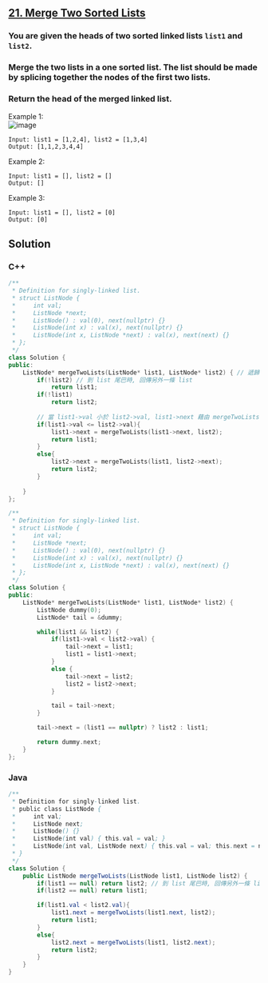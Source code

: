 ## [21. Merge Two Sorted Lists](https://leetcode.com/problems/merge-two-sorted-lists/)

### You are given the heads of two sorted linked lists `list1` and `list2`.
### Merge the two lists in a one sorted list. The list should be made by splicing together the nodes of the first two lists.
### Return the head of the merged linked list.


Example 1:  
![image](https://assets.leetcode.com/uploads/2020/10/03/merge_ex1.jpg)  
```
Input: list1 = [1,2,4], list2 = [1,3,4]
Output: [1,1,2,3,4,4]
```
Example 2:
```
Input: list1 = [], list2 = []
Output: []
```
Example 3:
```
Input: list1 = [], list2 = [0]
Output: [0]
```


## Solution  

### C++  
```c++
/**
 * Definition for singly-linked list.
 * struct ListNode {
 *     int val;
 *     ListNode *next;
 *     ListNode() : val(0), next(nullptr) {}
 *     ListNode(int x) : val(x), next(nullptr) {}
 *     ListNode(int x, ListNode *next) : val(x), next(next) {}
 * };
 */
class Solution {
public:
    ListNode* mergeTwoLists(ListNode* list1, ListNode* list2) { // 遞歸運算
        if(!list2) // 到 list 尾巴時, 回傳另外一條 list
            return list1;
        if(!list1)
            return list2;
            
        // 當 list1->val 小於 list2->val, list1->next 藉由 mergeTwoLists() 接上 list2, 進到第二層 mergeTwoLists() 中再次遞歸
        if(list1->val <= list2->val){ 
            list1->next = mergeTwoLists(list1->next, list2);
            return list1;
        }
        else{
            list2->next = mergeTwoLists(list1, list2->next);
            return list2;
        }
        
    }
};
```

```c++
/**
 * Definition for singly-linked list.
 * struct ListNode {
 *     int val;
 *     ListNode *next;
 *     ListNode() : val(0), next(nullptr) {}
 *     ListNode(int x) : val(x), next(nullptr) {}
 *     ListNode(int x, ListNode *next) : val(x), next(next) {}
 * };
 */
class Solution {
public:
    ListNode* mergeTwoLists(ListNode* list1, ListNode* list2) {
        ListNode dummy(0);
        ListNode* tail = &dummy;

        while(list1 && list2) {
            if(list1->val < list2->val) {
                tail->next = list1;
                list1 = list1->next;
            }
            else {
                tail->next = list2;
                list2 = list2->next;
            }

            tail = tail->next;
        }

        tail->next = (list1 == nullptr) ? list2 : list1;

        return dummy.next;
    }
};
```


### Java  
```java
/**
 * Definition for singly-linked list.
 * public class ListNode {
 *     int val;
 *     ListNode next;
 *     ListNode() {}
 *     ListNode(int val) { this.val = val; }
 *     ListNode(int val, ListNode next) { this.val = val; this.next = next; }
 * }
 */
class Solution {
    public ListNode mergeTwoLists(ListNode list1, ListNode list2) {
        if(list1 == null) return list2; // 到 list 尾巴時, 回傳另外一條 list
        if(list2 == null) return list1;

        if(list1.val < list2.val){
            list1.next = mergeTwoLists(list1.next, list2);
            return list1;
        }
        else{
            list2.next = mergeTwoLists(list1, list2.next);
            return list2;
        }
    }
}
```
